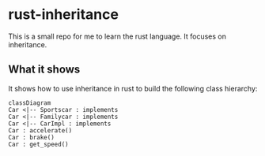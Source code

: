 # rust-inheritance
This is a small repo for me to learn the rust language. It focuses on inheritance.

## What it shows

It shows how to use inheritance in rust to build the following class hierarchy:

```mermaid
classDiagram
Car <|-- Sportscar : implements
Car <|-- Familycar : implements
Car <|-- CarImpl : implements
Car : accelerate()
Car : brake()
Car : get_speed()
```
